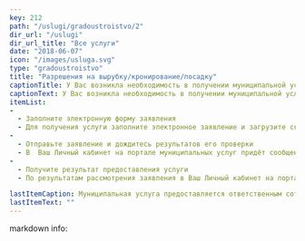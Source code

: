 ```yaml
---
key: 212
path: "/uslugi/gradoustroistvo/2"
dir_url: "/uslugi"
dir_url_title: "Все услуги"
date: "2018-06-07"
icon: "/images/usluga.svg"
type: "gradoustroistvo"
title: "Разрешения на вырубку/кронирование/посадку"
captionTitle: У Вас возникла необходимость в получении муниципальной услуги
captionText: У Вас возникла необходимость в получении муниципальной услуги
itemList:
-
  - Заполните электронную форму заявления
  - Для получения услуги заполните электронное заявление и загрузите скан-копии документов, запрашиваемых в соответствии с административным регламентом оказания услуги
-
  - Отправьте заявление и дождитесь результатов его проверки
  - В  Ваш Личный кабинет на портале муниципальных услуг придёт сообщение о подачезаявления. Также придёт уведомление на мобильный телефон в виде SMS-сообщения
-
  - Получите результат предоставления услуги
  - По результатам рассмотрения заявления в Ваш Личный кабинет на портале муниципальных услуг будет направлен результат предоставления муниципальной услуги, заверенный электронной подписью исполнителя

lastItemCaption: Муниципальная услуга предоставляется ответственным сотрудником согласно административному регламенту
lastItemText: ""
---
```


markdown info: